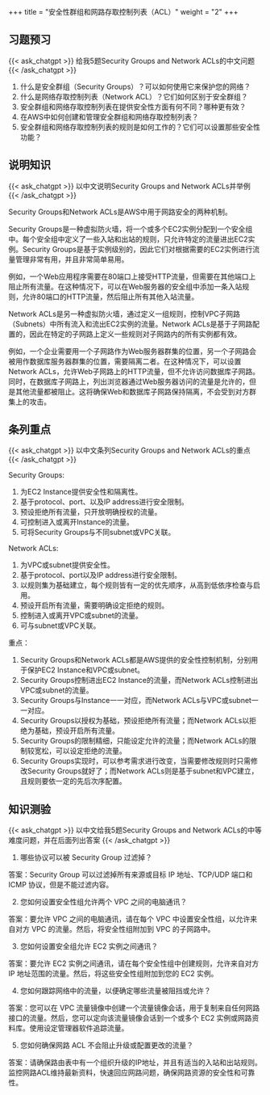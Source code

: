 +++
title = "安全性群组和网路存取控制列表（ACL）"
weight = "2"
+++
## 习题预习
{{< ask_chatgpt >}}
给我5题Security Groups and Network ACLs的中文问题
{{< /ask_chatgpt >}}



1. 什么是安全群组（Security Groups）？可以如何使用它来保护您的网络？
2. 什么是网络存取控制列表（Network ACL）？它们如何区别于安全群组？
3. 安全群组和网络存取控制列表在提供安全性方面有何不同？哪种更有效？
4. 在AWS中如何创建和管理安全群组和网络存取控制列表？
5. 安全群组和网络存取控制列表的规则是如何工作的？它们可以设置那些安全性功能？   

## 说明知识
{{< ask_chatgpt >}}
以中文说明Security Groups and Network ACLs并举例
{{< /ask_chatgpt >}}



Security Groups和Network ACLs是AWS中用于网路安全的两种机制。

Security Groups是一种虚拟防火墙，将一个或多个EC2实例分配到一个安全组中。每个安全组中定义了一些入站和出站的规则，只允许特定的流量进出EC2实例。Security Groups是基于实例级别的，因此它们对根据需要的EC2实例进行流量管理非常有用，并且非常简单易用。

例如，一个Web应用程序需要在80端口上接受HTTP流量，但需要在其他端口上阻止所有流量。在这种情况下，可以在Web服务器的安全组中添加一条入站规则，允许80端口的HTTP流量，然后阻止所有其他入站流量。

Network ACLs是另一种虚拟防火墙，通过定义一组规则，控制VPC子网路（Subnets）中所有流入和流出EC2实例的流量。Network ACLs是基于子网路配置的，因此在特定的子网路上定义一些规则对子网路内的所有实例都有效。

例如，一个企业需要用一个子网路作为Web服务器群集的位置，另一个子网路会被用作数据库服务器群集的位置，需要隔离二者。在这种情况下，可以设置Network ACLs，允许Web子网路上的HTTP流量，但不允许访问数据库子网路。同时，在数据库子网路上，列出浏览器通过Web服务器访问的流量是允许的，但是其他流量都被阻止。这将确保Web和数据库子网路保持隔离，不会受到对方群集上的攻击。   

## 条列重点
{{< ask_chatgpt >}}
以中文条列Security Groups and Network ACLs的重点
{{< /ask_chatgpt >}}



Security Groups:
1. 为EC2 Instance提供安全性和隔离性。
2. 基于protocol、port、以及IP address进行安全限制。
3. 预设拒绝所有流量，只开放明确授权的流量。
4. 可控制进入或离开Instance的流量。
5. 可将Security Groups与不同subnet或VPC关联。

Network ACLs:
1. 为VPC或subnet提供安全性。
2. 基于protocol、port以及IP address进行安全限制。
3. 以规则集为基础建立，每个规则皆有一定的优先顺序，从高到低依序检查与启用。
4. 预设开启所有流量，需要明确设定拒绝的规则。
5. 控制进入或离开VPC或subnet的流量。
6. 可与subnet或VPC关联。

重点：
1. Security Groups和Network ACLs都是AWS提供的安全性控制机制，分别用于保护EC2 Instance和VPC或subnet。
2. Security Groups控制进出EC2 Instance的流量，而Network ACLs控制进出VPC或subnet的流量。
3. Security Groups与Instance一一对应，而Network ACLs与VPC或subnet一一对应。
4. Security Groups以授权为基础，预设拒绝所有流量；而Network ACLs以拒绝为基础，预设开启所有流量。
5. Security Groups的限制精细，只能设定允许的流量；而Network ACLs的限制较宽松，可以设定拒绝的流量。
6. Security Groups实现时，可以参考需求进行改变，当需要修改规则时只需修改Security Groups就好了；而Network ACLs则是基于subnet和VPC建立，且规则要依一定的先后次序配置。   

## 知识测验
{{< ask_chatgpt >}}
以中文给我5题Security Groups and Network ACLs的中等难度问题，并在后面列出答案
{{< /ask_chatgpt >}}



1. 哪些协议可以被 Security Group 过滤掉？

答案：Security Group 可以过滤掉所有来源或目标 IP 地址、TCP/UDP 端口和 ICMP 协议，但是不能过滤内容。

2. 您如何设置安全性组允许两个 VPC 之间的电脑通讯？

答案：要允许 VPC 之间的电脑通讯，请在每个 VPC 中设置安全性组，以允许来自对方 VPC 的流量。然后，将安全性组附加到 VPC 的子网路中。

3. 您如何设置安全组允许 EC2 实例之间通讯？

答案：要允许 EC2 实例之间通讯，请在每个安全性组中创建规则，允许来自对方 IP 地址范围的流量。然后，将这些安全性组附加到您的 EC2 实例。

4. 您如何跟踪网络中的流量，以便确定哪些流量被阻挡或允许？

答案：您可以在 VPC 流量镜像中创建一个流量镜像会话，用于复制来自任何网路接口的流量。然后，您可以定向该流量镜像会话到一个或多个 EC2 实例或网路资料库。使用设定管理器软件追踪流量。

5. 您如何确保网路 ACL 不会阻止升级或配置更改的流量？

答案：请确保路由表中有一个组织升级的IP地址，并且有适当的入站和出站规则。监控网路ACL维持最新资料，快速回应网路问题，确保网路资源的安全性和可靠性。   

